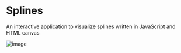 # Splines
An interactive application to visualize splines written in JavaScript and HTML canvas


![image](https://github.com/user-attachments/assets/68198337-0de2-4c46-93a8-1a8cdc8ccc46)
